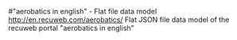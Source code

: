 #"aerobatics in english" - Flat file data model
http://en.recuweb.com/aerobatics/
Flat JSON file data model of the recuweb portal "aerobatics in english"
